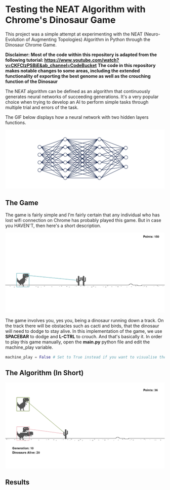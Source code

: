 # Testing the NEAT Algorithm with Chrome's Dinosaur Game
This project was a simple attempt at experimenting with the NEAT (Neuro-Evolution of Augmenting Topologies) Algorithm in Python through the Dinosaur Chrome Game.

**Disclaimer: Most of the code within this repository is adapted from the following tutorial: https://www.youtube.com/watch?v=CKFCIzPSBjE&ab_channel=CodeBucket**
**The code in this repository makes notable changes to some areas, including the extended functionality of exporting the best genome as well as the crouching function of the Dinosaur**

The NEAT algorithm can be defined as an algorithm that continuously generates neural networks of succeeding generations. 
It's a very popular choice when trying to develop an AI to perform simple tasks through multiple trial and errors of the task.

The GIF below displays how a neural network with two hidden layers functions.

![A short gif on how a neural network works](./Images/neural_net.gif)

## The Game

The game is fairly simple and I'm fairly certain that any individual who has lost wifi connection on Chrome has probably played this game. But in case you HAVEN'T, then here's a short description.

![Showing Game in Action](./Images/show_game.png "Showing Game")

The game involves you, yes you, being a dinosaur running down a track. On the track there will be obstacles such as cacti and birds, that the dinosaur will need to dodge to stay alive. In this implementation of the game, we use **SPACEBAR** to dodge and **L-CTRL** to crouch. And that's basically it. In order to play this game manually, open the **main.py** python file and edit the machine_play variable.

```python
machine_play = False # Set to True instead if you want to visualise the NEAT Algorithm in action!
```

## The Algorithm (In Short)

![Showing Algorithm + Game in Action](./Images/show_algorithm_game.png "Showing Game and Algorithm")



## Results
